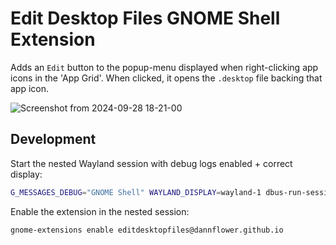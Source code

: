 # Edit Desktop Files GNOME Shell Extension

Adds an `Edit` button to the popup-menu displayed when right-clicking app icons in the 'App Grid'. When clicked, it opens the `.desktop` file backing that app icon.

![Screenshot from 2024-09-28 18-21-00](https://github.com/user-attachments/assets/bcdee9ae-2886-47ac-a914-1a01d0f009ec)

## Development

Start the nested Wayland session with debug logs enabled + correct display:
```sh
G_MESSAGES_DEBUG="GNOME Shell" WAYLAND_DISPLAY=wayland-1 dbus-run-session -- gnome-shell --nested --wayland
```

Enable the extension in the nested session:
```sh
gnome-extensions enable editdesktopfiles@dannflower.github.io
```
